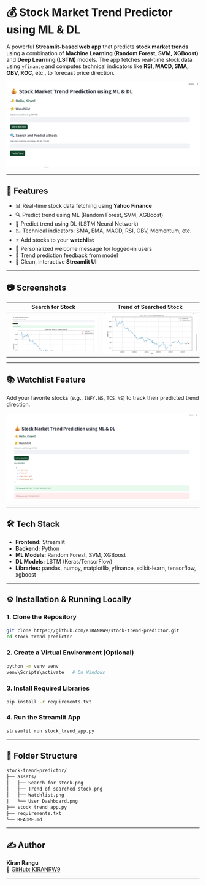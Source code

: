 # 💰 Stock Market Trend Predictor using ML & DL

A powerful **Streamlit-based web app** that predicts **stock market trends** using a combination of **Machine Learning (Random Forest, SVM, XGBoost)** and **Deep Learning (LSTM)** models. The app fetches real-time stock data using `yfinance` and computes technical indicators like **RSI, MACD, SMA, OBV, ROC**, etc., to forecast price direction.

![App Screenshot](assets/User%20Dashboard.png)

---

## 🚀 Features

- 📊 Real-time stock data fetching using **Yahoo Finance**
- 🔍 Predict trend using ML (Random Forest, SVM, XGBoost)
- 🤖 Predict trend using DL (LSTM Neural Network)
- 📉 Technical indicators: SMA, EMA, MACD, RSI, OBV, Momentum, etc.
- ⭐ Add stocks to your **watchlist**
- 👤 Personalized welcome message for logged-in users
- 🧠 Trend prediction feedback from model
- 🧼 Clean, interactive **Streamlit UI**

---

## 📷 Screenshots

| Search for Stock | Trend of Searched Stock |
|------------------|-------------------------|
| ![Search](https://github.com/KIRANRW9/stock-trend-predictor/blob/main/assets/Search%20for%20stock.png) | ![Trend](https://github.com/KIRANRW9/stock-trend-predictor/blob/main/assets/Trend%20of%20searched%20stock.png) |



---

## 📚 Watchlist Feature

Add your favorite stocks (e.g., `INFY.NS`, `TCS.NS`) to track their predicted trend direction.

![Watchlist](assets/Watchlist.png)

---

## 🛠️ Tech Stack

- **Frontend:** Streamlit
- **Backend:** Python
- **ML Models:** Random Forest, SVM, XGBoost
- **DL Models:** LSTM (Keras/TensorFlow)
- **Libraries:** pandas, numpy, matplotlib, yfinance, scikit-learn, tensorflow, xgboost

---

## ⚙️ Installation & Running Locally

### 1. Clone the Repository
```bash
git clone https://github.com/KIRANRW9/stock-trend-predictor.git
cd stock-trend-predictor
```

### 2. Create a Virtual Environment (Optional)
```bash
python -m venv venv
venv\Scripts\activate   # On Windows
```

### 3. Install Required Libraries
```bash
pip install -r requirements.txt
```

### 4. Run the Streamlit App
```bash
streamlit run stock_trend_app.py
```

---

## 📁 Folder Structure

```
stock-trend-predictor/
├── assets/
│   ├── Search for stock.png
│   ├── Trend of searched stock.png
│   ├── Watchlist.png
│   └── User Dashboard.png
├── stock_trend_app.py
├── requirements.txt
└── README.md
```

---

## ✍️ Author

**Kiran Rangu**  
💼 [GitHub: KIRANRW9](https://github.com/KIRANRW9)

---
